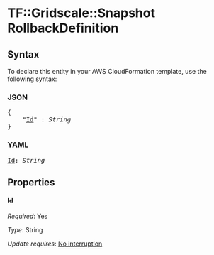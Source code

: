 # TF::Gridscale::Snapshot RollbackDefinition

## Syntax

To declare this entity in your AWS CloudFormation template, use the following syntax:

### JSON

<pre>
{
    "<a href="#id" title="Id">Id</a>" : <i>String</i>
}
</pre>

### YAML

<pre>
<a href="#id" title="Id">Id</a>: <i>String</i>
</pre>

## Properties

#### Id

_Required_: Yes

_Type_: String

_Update requires_: [No interruption](https://docs.aws.amazon.com/AWSCloudFormation/latest/UserGuide/using-cfn-updating-stacks-update-behaviors.html#update-no-interrupt)

